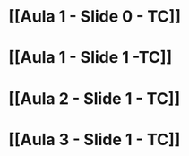 # [[Aula 1 - Slide 0 - TC]]
# [[Aula 1 - Slide 1 -TC]]
# [[Aula 2 - Slide 1 - TC]]

# [[Aula 3 - Slide 1 - TC]]
